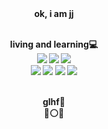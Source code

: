 <div align = "center">
<b>ok, i am jj<b/>
<br><br>

  <span font-size = "xx-large"><b>living and learning</b></span>💻<br>
  <img src="https://img.shields.io/badge/JavaScript-f7df1e?style=for-the-badge&logo=JavaScript&logoColor=000">
  <img src="https://img.shields.io/badge/typescript-3178c6?style=for-the-badge&logo=typescript&logoColor=fff">
  <img src="https://img.shields.io/badge/react-23272f?style=for-the-badge&logo=react&logoColor=61dafb">
  <br>
  <img src="https://img.shields.io/badge/axios-5a29e4?style=for-the-badge&logo=axios&logoColor=fff">
  <img src="https://img.shields.io/badge/redux-764ABC?style=for-the-badge&logo=redux&logoColor=fff">
  <img src="https://img.shields.io/badge/mui-007fff?style=for-the-badge&logo=mui&logoColor=fff">
  <img src="https://img.shields.io/badge/Linux-fcc624?style=for-the-badge&logo=Linux&logoColor=000">
  <br>
  <br>
  <!-- <img src="https://img.shields.io/badge/node.js-fff?style=for-the-badge&logo=node.js&logoColor=339933"> -->
  <b>glhf🤙 <br> 🔵⚪🔴</b>
</div>
